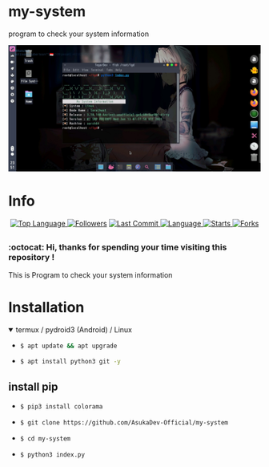 # my-system
program to check your system information


<p align="center">
  <a name="top" href="#octocat-hi-there-thanks-for-visiting-">
     <img alt="AsukaDev-Official/Crawler" height="60%" width="100%" src="Screenshot_20210507-235139401.jpg"/>
  </a>
</p>

# Info

<p align="center">

 <a href="https://github.com/AsukaDev-Official">
    <img alt="Top Language" src="https://img.shields.io/github/languages/top/AsukaDev-Official/my-system.svg"/>
  </a>
<a href="https://github.com/AsukaDev-Official/followers">
  <img title="Followers" src="https://img.shields.io/github/followers/AsukaDev-Official?label=Followers&color=blue&style=flat-square"></a>
<a href="https://github.com/AsukaDev-Official/Anime-Tracker/stargazers/">
<a href="https://github.com/AsukaDev-Official">
  <img alt="Last Commit" src="https://img.shields.io/github/last-commit/AsukaDev-Official/my-system.svg"/>
</a>
<a href="https://github.com/AsukaDev-Official">
  <img alt="Language" src="https://img.shields.io/github/languages/count/AsukaDev-Official/my-system.svg"/>
</a>
<a href="https://github.com/AsukaDev-Official">
  <img alt="Starts" src="https://img.shields.io/github/stars/AsukaDev-Official/my-system.svg"/>
</a>
<a href="https://github.com/AsukaDev-Official">
  <img alt="Forks" src="https://img.shields.io/github/forks/AsukaDev-Official/my-system.svg"/>
</a>
</div>
</p>

##
### :octocat: Hi, thanks for spending your time visiting this repository !
<p>
This is Program to check your system information
</p>


# Installation
<details open>
<summary> termux / pydroid3 (Android) / Linux</summary>

- ```bash
  $ apt update && apt upgrade
  ```

- ```bash
  $ apt install python3 git -y
  ```

## install pip
- ```bash
  $ pip3 install colorama
  ```

- ```bash
  $ git clone https://github.com/AsukaDev-Official/my-system
  ```

- ```bash
  $ cd my-system
  ```

- ```bash
  $ python3 index.py
  ```
